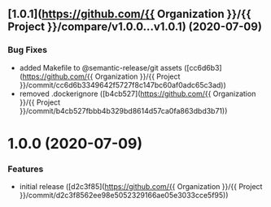## [1.0.1](https://github.com/{{ Organization }}/{{ Project }}/compare/v1.0.0...v1.0.1) (2020-07-09)


### Bug Fixes

* added Makefile to @semantic-release/git assets ([cc6d6b3](https://github.com/{{ Organization }}/{{ Project }}/commit/cc6d6b3349642f5727f8c147bc60af0adc65c3ad))
* removed .dockerignore ([b4cb527](https://github.com/{{ Organization }}/{{ Project }}/commit/b4cb527fbbb4b329bd8614d57ca0fa863dbd3b71))

# 1.0.0 (2020-07-09)


### Features

* initial release ([d2c3f85](https://github.com/{{ Organization }}/{{ Project }}/commit/d2c3f8562ee98e5052329166ae05e3033cce5f95))
